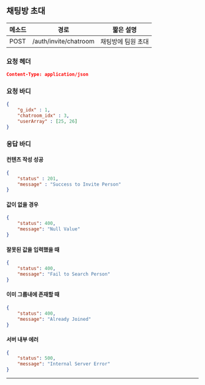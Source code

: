 ## 채팅방 초대

| 메소드 | 경로                  | 짧은 설명          |
| ------ | --------------------- | ------------------ |
| POST   | /auth/invite/chatroom | 채팅방에 팀원 초대 |

### 요청 헤더

```json
Content-Type: application/json
```

### 요청 바디

```json
{
    "g_idx" : 1,
    "chatroom_idx" : 3,
    "userArray" : [25, 26]
}
```

### 응답 바디

#### 컨텐츠 작성 성공

```json
{
    "status" : 201,
    "message" : "Success to Invite Person"
}
```

#### 값이 없을 경우

```json
{
    "status": 400,
    "message": "Null Value"
}
```

#### 잘못된 값을 입력했을 때

```json
{
    "status": 400,
    "message": "Fail to Search Person"
}
```

#### 이미 그룹내에 존재할 때

```json
{
    "status": 400,
    "message": "Already Joined"
}
```

#### 서버 내부 에러

```json
{
    "status": 500,
    "message": "Internal Server Error"
}
```
------